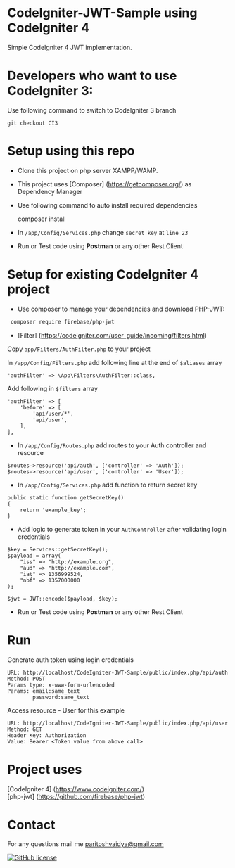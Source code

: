 # CodeIgniter-JWT-Sample using CodeIgniter 4

Simple CodeIgniter 4 JWT implementation.

Developers who want to use CodeIgniter 3:
=====

Use following command to switch to CodeIgniter 3 branch

    git checkout CI3

Setup using this repo
=====

- Clone this project on php server XAMPP/WAMP. 

- This project uses [Composer] (https://getcomposer.org/) as Dependency Manager

- Use following command to auto install required dependencies


    composer install

- In `/app/Config/Services.php` change `secret key` at `line 23`

- Run or Test code using **Postman** or any other Rest Client

Setup for existing CodeIgniter 4 project
=====

- Use composer to manage your dependencies and download PHP-JWT:
  
 ```bash
  composer require firebase/php-jwt
  ```

- [Filter] (https://codeigniter.com/user_guide/incoming/filters.html)

Copy `app/Filters/AuthFilter.php` to your project

In `/app/Config/Filters.php` add following line at the end of `$aliases` array

```
'authFilter' => \App\Filters\AuthFilter::class,
```
Add following in `$filters` array

```
'authFilter' => [
    'before' => [
        'api/user/*',
        'api/user',
    ],
],
```

- In `/app/Config/Routes.php` add routes to your Auth controller and resource

```
$routes->resource('api/auth', ['controller' => 'Auth']);
$routes->resource('api/user', ['controller' => 'User']);
```
    
- In `/app/Config/Services.php` add function to return secret key
```
public static function getSecretKey()
{
    return 'example_key';
}
```
- Add logic to generate token in your `AuthController` after validating login credentials
```
$key = Services::getSecretKey();
$payload = array(
    "iss" => "http://example.org",
    "aud" => "http://example.com",
    "iat" => 1356999524,
    "nbf" => 1357000000
);

$jwt = JWT::encode($payload, $key);
```
- Run or Test code using **Postman** or any other Rest Client


Run
=====

Generate auth token using login credentials

    URL: http://localhost/CodeIgniter-JWT-Sample/public/index.php/api/auth
    Method: POST
    Params type: x-www-form-urlencoded
    Params: email:same_text
            password:same_text

Access resource - User for this example

    URL: http://localhost/CodeIgniter-JWT-Sample/public/index.php/api/user
    Method: GET
    Header Key: Authorization
    Value: Bearer <Token value from above call>
    
Project uses
===== 
[CodeIgniter 4] (https://www.codeigniter.com/)  
[php-jwt] (https://github.com/firebase/php-jwt)  

Contact
=====
For any questions mail me paritoshvaidya@gmail.com
  
[![GitHub license](https://img.shields.io/badge/license-MIT-blue.svg?style=flat-square)](https://github.com/ParitoshVaidya/CodeIgniter-JWT-Sample/blob/master/license.txt)


<!--
Original ReadMe

# CodeIgniter 4 Development

[![Build Status](https://travis-ci.org/codeigniter4/CodeIgniter4.svg?branch=develop)](https://travis-ci.org/codeigniter4/CodeIgniter4)
[![Coverage Status](https://coveralls.io/repos/github/codeigniter4/CodeIgniter4/badge.svg?branch=develop)](https://coveralls.io/github/codeigniter4/CodeIgniter4?branch=develop)
[![Downloads](https://poser.pugx.org/codeigniter4/framework/downloads)](https://packagist.org/packages/codeigniter4/framework)
[![GitHub release (latest by date)](https://img.shields.io/github/v/release/codeigniter4/CodeIgniter4)](https://packagist.org/packages/codeigniter4/framework)
[![GitHub stars](https://img.shields.io/github/stars/codeigniter4/CodeIgniter4)](https://packagist.org/packages/codeigniter4/framework)
[![GitHub license](https://img.shields.io/github/license/codeigniter4/CodeIgniter4)](https://github.com/codeigniter4/CodeIgniter4/blob/develop/license.txt)
[![contributions welcome](https://img.shields.io/badge/contributions-welcome-brightgreen.svg?style=flat)](https://github.com/codeigniter4/CodeIgniter4/pulls)
<br>

## What is CodeIgniter?

CodeIgniter is a PHP full-stack web framework that is light, fast, flexible, and secure.
More information can be found at the [official site](http://codeigniter.com).

This repository holds the source code for CodeIgniter 4 only.
Version 4 is a complete rewrite to bring the quality and the code into a more modern version,
while still keeping as many of the things intact that has made people love the framework over the years.

More information about the plans for version 4 can be found in [the announcement](http://forum.codeigniter.com/thread-62615.html) on the forums.

### Documentation

The [User Guide](https://codeigniter4.github.io/userguide/) is the primary documentation for CodeIgniter 4.

The current **in-progress** User Guide can be found [here](https://codeigniter4.github.io/CodeIgniter4/).
As with the rest of the framework, it is a work in progress, and will see changes over time to structure, explanations, etc.

You might also be interested in the [API documentation](https://codeigniter4.github.io/api/) for the framework components.

## Important Change with index.php

index.php is no longer in the root of the project! It has been moved inside the *public* folder,
for better security and separation of components.

This means that you should configure your web server to "point" to your project's *public* folder, and
not to the project root. A better practice would be to configure a virtual host to point there. A poor practice would be to point your web server to the project root and expect to enter *public/...*, as the rest of your logic and the
framework are exposed.

**Please** read the user guide for a better explanation of how CI4 works!
The user guide updating and deployment is a bit awkward at the moment, but we are working on it!

## Repository Management

CodeIgniter is developed completely on a volunteer basis. As such, please give up to 7 days
for your issues to be reviewed. If you haven't heard from one of the team in that time period,
feel free to leave a comment on the issue so that it gets brought back to our attention.

We use Github issues to track **BUGS** and to track approved **DEVELOPMENT** work packages.
We use our [forum](http://forum.codeigniter.com) to provide SUPPORT and to discuss
FEATURE REQUESTS.

If you raise an issue here that pertains to support or a feature request, it will
be closed! If you are not sure if you have found a bug, raise a thread on the forum first -
someone else may have encountered the same thing.

Before raising a new Github issue, please check that your bug hasn't already
been reported or fixed.

We use pull requests (PRs) for CONTRIBUTIONS to the repository.
We are looking for contributions that address one of the reported bugs or
approved work packages.

Do not use a PR as a form of feature request.
Unsolicited contributions will only be considered if they fit nicely
into the framework roadmap.
Remember that some components that were part of CodeIgniter 3 are being moved
to optional packages, with their own repository.

## Contributing

We **are** accepting contributions from the community!

We will try to manage the process somewhat, by adding a ["help wanted" label](https://github.com/codeigniter4/CodeIgniter4/labels/help%20wanted) to those that we are
specifically interested in at any point in time. Join the discussion for those issues and let us know
if you want to take the lead on one of them.

At this time, we are not looking for out-of-scope contributions, only those that would be considered part of our controlled evolution!

Please read the [*Contributing to CodeIgniter*](https://github.com/codeigniter4/CodeIgniter4/blob/develop/CONTRIBUTING.md) section in the user guide.

## Server Requirements

PHP version 7.2 or higher is required, with the following extensions installed:


- [intl](http://php.net/manual/en/intl.requirements.php)
- [libcurl](http://php.net/manual/en/curl.requirements.php) if you plan to use the HTTP\CURLRequest library
- [mbstring](http://php.net/manual/en/mbstring.installation.php)

Additionally, make sure that the following extensions are enabled in your PHP:

- json (enabled by default - don't turn it off)
- xml (enabled by default - don't turn it off)
- [mysqlnd](http://php.net/manual/en/mysqlnd.install.php)

## Running CodeIgniter Tests

Information on running the CodeIgniter test suite can be found in the [README.md](tests/README.md) file in the tests directory.

-->
